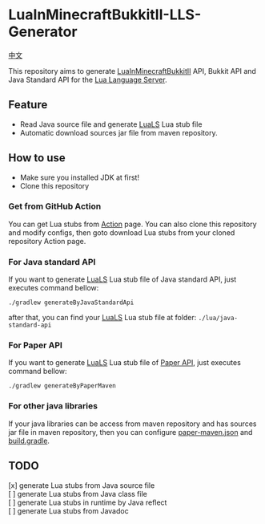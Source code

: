 # LuaInMinecraftBukkitII-LLS-Generator

[中文][Readme-zh]

This repository aims to generate [LuaInMinecraftBukkitII] API, Bukkit API and Java Standard API for the [Lua Language Server].

## Feature

* Read Java source file and generate [LuaLS][Lua Language Server] Lua stub file
* Automatic download sources jar file from maven repository.

## How to use

* Make sure you installed JDK at first!
* Clone this repository

### Get from GitHub Action

You can get Lua stubs from [Action] page.
You can also clone this repository and modify configs, then goto download Lua stubs from your cloned repository Action page.

### For Java standard API

If you want to generate [LuaLS][Lua Language Server] Lua stub file of Java standard API, just executes command bellow:

```shell
./gradlew generateByJavaStandardApi
```

after that, you can find your [LuaLS][Lua Language Server] Lua stub file at folder: `./lua/java-standard-api`

### For Paper API

If you want to generate [LuaLS][Lua Language Server] Lua stub file of [Paper API][PaperMC], just executes command bellow:

```shell
./gradlew generateByPaperMaven
```

### For other java libraries

If your java libraries can be access from maven repository and has sources jar file in maven repository,
then you can configure [paper-maven.json] and [build.gradle].

## TODO

[x] generate Lua stubs from Java source file  
[ ] generate Lua stubs from Java class file  
[ ] generate Lua stubs in runtime by Java reflect  
[ ] generate Lua stubs from Javadoc  

[Action]: https://github.com/SmileYik/LuaInMinecraftBukkitII-LLS-Generator/actions
[LuaInMinecraftBukkitII]: https://github.com/SmileYik/LuaInMinecraftBukkitII
[Lua Language Server]: https://luals.github.io/
[PaperMC]: https://papermc.io/
[paper-maven.json]: ./paper-maven.json
[build.gradle]: ./build.gradle
[Readme-zh]: ./docs/README.zh.md